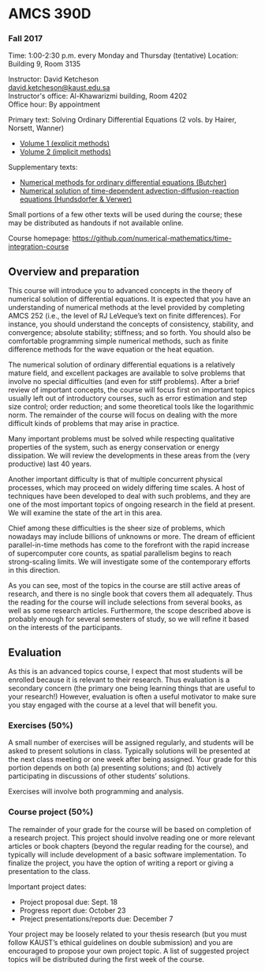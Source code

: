 # AMCS 390D
### Fall 2017

Time: 1:00-2:30 p.m. every Monday and Thursday (tentative)
Location: Building 9, Room 3135 

Instructor: David Ketcheson  
david.ketcheson@kaust.edu.sa   
Instructor's office: Al-Khawarizmi building, Room 4202  
Office hour: By appointment  

Primary text: Solving Ordinary Differential Equations (2 vols. by Hairer, Norsett, Wanner)
- [Volume 1 (explicit methods)](https://link.springer.com/book/10.1007%2F978-3-540-78862-1)
- [Volume 2 (implicit methods)](https://link.springer.com/book/10.1007%2F978-3-642-05221-7)

Supplementary texts:

- [Numerical methods for ordinary differential equations (Butcher)](http://onlinelibrary.wiley.com/book/10.1002/9781119121534)
- [Numerical solution of time-dependent advection-diffusion-reaction equations (Hundsdorfer & Verwer)](https://link.springer.com/book/10.1007%2F978-3-662-09017-6)

Small portions of a few other texts will be used during the course; these may be distributed as handouts if not available online.


Course homepage: https://github.com/numerical-mathematics/time-integration-course

## Overview and preparation

This course will introduce you to advanced concepts in the theory of numerical solution of differential equations.  It is expected that you have an understanding of numerical methods at the level provided by completing AMCS 252 (i.e., the level of RJ LeVeque’s text on finite differences).  For instance, you should understand the concepts of consistency, stability, and convergence; absolute stability; stiffness; and so forth.  You should also be comfortable programming simple numerical methods, such as finite difference methods for the wave equation or the heat equation.

The numerical solution of ordinary differential equations is a relatively mature field, and excellent packages are available to solve problems that involve no special difficulties (and even for stiff problems).  After a brief review of important concepts, the course will focus first on important topics usually left out of introductory courses, such as error estimation and step size control; order reduction; and some theoretical tools like the logarithmic norm.  The remainder of the course will focus on dealing with the more difficult kinds of problems that may arise in practice.

Many important problems must be solved while respecting qualitative properties of the system, such as energy conservation or energy dissipation.  We will review the developments in these areas from the (very productive) last 40 years.

Another important difficulty is that of multiple concurrent physical processes, which may proceed on widely differing time scales.  A host of techniques have been developed to deal with such problems, and they are one of the most important topics of ongoing research in the field at present.  We will examine the state of the art in this area.

Chief among these difficulties is the sheer size of problems, which nowadays may include billions of unknowns or more.  The dream of efficient parallel-in-time methods has come to the forefront with the rapid increase of supercomputer core counts, as spatial parallelism begins to reach strong-scaling limits.  We will investigate some of the contemporary efforts in this direction.

As you can see, most of the topics in the course are still active areas of research, and there is no single book that covers them all adequately.  Thus the reading for the course will include selections from several books, as well as some research articles.  Furthermore, the scope described above is probably enough for several semesters of study, so we will refine it based on the interests of the participants.

## Evaluation

As this is an advanced topics course, I expect that most students will be enrolled because it is relevant to their research.  Thus evaluation is a secondary concern (the primary one being learning things that are useful to your research!)  However, evaluation is often a useful motivator to make sure you stay engaged with the course at a level that will benefit you.

### Exercises (50%)
A small number of exercises will be assigned regularly, and students will be asked to present solutions in class.  Typically solutions will be presented at the next class meeting or one week after being assigned.  Your grade for this portion depends on both (a) presenting solutions; and (b) actively participating in discussions of other students’ solutions.

Exercises will involve both programming and analysis.

### Course project (50%)
The remainder of your grade for the course will be based on completion of a research project.  This project should involve reading one or more relevant articles or book chapters (beyond the regular reading for the course), and typically will include development of a basic software implementation.  To finalize the project, you have the option of writing a report or giving a presentation to the class.

Important project dates:

- Project proposal due: Sept. 18
- Progress report due: October 23
- Preject presentations/reports due: December 7
 
Your project may be loosely related to your thesis research (but you must follow KAUST’s ethical guidelines on double submission) and you are encouraged to propose your own project topic.  A list of suggested project topics will be distributed during the first week of the course.

